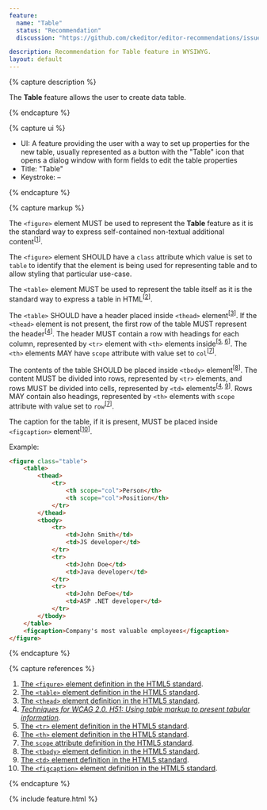 ```yaml
---
feature:
  name: "Table"
  status: "Recommendation"
  discussion: "https://github.com/ckeditor/editor-recommendations/issues/44"

description: Recommendation for Table feature in WYSIWYG.
layout: default
---
```


{% capture description %}

The **Table** feature allows the user to create data table.

{% endcapture %}

{% capture ui %}

 * UI: A feature providing the user with a way to set up properties for the new table, usually represented as a button with the "<span class="fa fa-table" title="Table" aria-hidden="true"></span><span class="sr-only">Table</span>" icon that opens a dialog window with form fields to edit the table properties
 * Title: "Table"
 * Keystroke: –

{% endcapture %}

{% capture markup %}

The `<figure>` element MUST be used to represent the **Table** feature as it is the standard way to express self-contained non-textual additional content<sup>[[1](#ref1)]</sup>.

The `<figure>` element SHOULD have a `class` attribute which value is set to `table` to identify that the element is being used for representing table and to allow styling that particular use-case.

The `<table>` element MUST be used to represent the table itself as it is the standard way to express a table in HTML<sup>[[2](#ref2)]</sup>.

The `<table>` SHOULD have a header placed inside `<thead>` element<sup>[[3](#ref3)]</sup>. If the `<thead>` element is not present, the first row of the table MUST represent the header<sup>[[4](#ref4)]</sup>. The header MUST contain a row with headings for each column, represented by `<tr>` element with `<th>` elements inside<sup>[[5](#ref5), [6](#ref6)]</sup>. The `<th>` elements MAY have `scope` attribute with value set to `col`<sup>[[7](#ref7)]</sup>.

The contents of the table SHOULD be placed inside `<tbody>` element<sup>[[8](#ref8)]</sup>. The content MUST be divided into rows, represented by `<tr>` elements, and rows MUST be divided into cells, represented by `<td>` elements<sup>[[4](#ref4), [9](#ref9)]</sup>. Rows MAY contain also headings, represented by `<th>` elements with `scope` attribute with value set to `row`<sup>[[7](#ref7)]</sup>.

The caption for the table, if it is present, MUST be placed inside `<figcaption>` element<sup>[[10](#ref10)]</sup>.

Example:

```html
<figure class="table">
    <table>
        <thead>
            <tr>
                <th scope="col">Person</th>
                <th scope="col">Position</th>
            </tr>
        </thead>
        <tbody>
            <tr>
                <td>John Smith</td>
                <td>JS developer</td>
            </tr>
            <tr>
                <td>John Doe</td>
                <td>Java developer</td>
            </tr>
            <tr>
                <td>John DeFoe</td>
                <td>ASP .NET developer</td>
            </tr>
        </tbody>
    </table>
    <figcaption>Company's most valuable employees</figcaption>
</figure>
```

{% endcapture %}

{% capture references %}

1. <a id="ref1"></a>[The `<figure>` element definition in the HTML5 standard](http://www.w3.org/TR/html5/grouping-content.html#the-figure-element).
2. <a id="ref1"></a>[The `<table>` element definition in the HTML5 standard](https://www.w3.org/TR/html5/tabular-data.html#the-table-element).
3. <a id="ref3"></a>[The `<thead>` element definition in the HTML5 standard](https://www.w3.org/TR/html5/tabular-data.html#the-thead-element).
4. <a id="ref4"></a>[<i>Techniques for WCAG 2.0. H51: Using table markup to present tabular information</i>](https://www.w3.org/TR/WCAG20-TECHS/H51.html).
5. <a id="ref5"></a>[The `<tr>` element definition in the HTML5 standard](https://www.w3.org/TR/html5/tabular-data.html#the-tr-element).
6. <a id="ref6"></a>[The `<th>` element definition in the HTML5 standard](https://www.w3.org/TR/html5/tabular-data.html#the-th-element).
7. <a id="ref7"></a>[The `scope` attribute definition in the HTML5 standard](https://www.w3.org/TR/html5/tabular-data.html#element-attrdef-th-scope).
8. <a id="ref8"></a>[The `<tbody>` element definition in the HTML5 standard](https://www.w3.org/TR/html5/tabular-data.html#the-tbody-element).
9. <a id="ref9"></a>[The `<td>` element definition in the HTML5 standard](https://www.w3.org/TR/html5/tabular-data.html#the-td-element).
10. <a id="ref10"></a>[The `<figcaption>` element definition in the HTML5 standard](http://www.w3.org/TR/html5/grouping-content.html#the-figcaption-element).

{% endcapture %}

{% include feature.html %}
